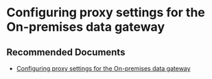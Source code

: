   <properties
	pageTitle="configuring proxy settings for the on-premises data gateway"
	description="configuring proxy settings for the on-premises data gateway"
	service="microsoft.PowerBIDedicated"
	resource="capacities"
	authors="pjfreitas"
	ms.author="pfreitas"	
	displayOrder="450"
	selfHelpType="generic"
	supportTopicIds="32628082"
	productPesIds="16334"
	cloudEnvironments="public, MoonCake, fairfax, usnat, ussec" 
	articleId="b6b69935-dca5-88ad-774c-777e2eaeca2d"
	ownershipId="PowerBI_PowerBI"
/>

# Configuring proxy settings for the On-premises data gateway

## **Recommended Documents**

* [Configuring proxy settings for the On-premises data gateway](https://docs.microsoft.com/power-bi/service-gateway-proxy)
